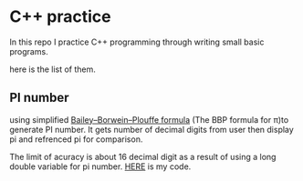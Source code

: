 # C++ practice
In this repo I practice C++ programming through writing small basic programs.

here is the list of them.

## PI number
using simplified [Bailey–Borwein–Plouffe formula](https://en.wikipedia.org/wiki/Bailey%E2%80%93Borwein%E2%80%93Plouffe_formula) (The BBP formula for π)to generate PI number. It gets number of decimal digits from user then display pi and refrenced pi for comparison.

The limit of acuracy is about 16 decimal digit as a result of using a long double variable for pi number. [HERE](https://github.com/makannew/CPP-practice-/blob/master/PI.cpp) is my code.

